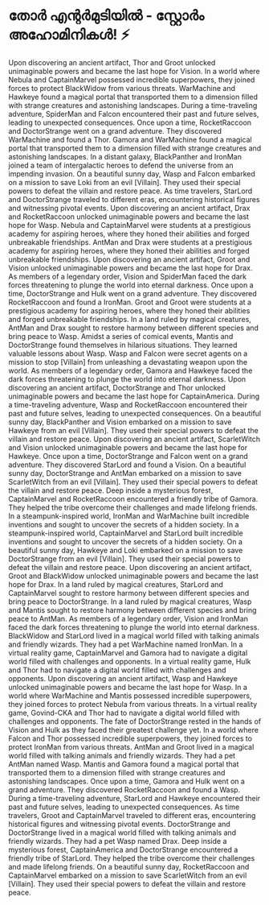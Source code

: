 # തോർ എന്റർമുടിയിൽ - സ്റ്റോർം അഹോമിനികൾ! :zap:

Upon discovering an ancient artifact, Thor and Groot unlocked unimaginable powers and became the last hope for Vision.
In a world where Nebula and CaptainMarvel possessed incredible superpowers, they joined forces to protect BlackWidow from various threats.
WarMachine and Hawkeye found a magical portal that transported them to a dimension filled with strange creatures and astonishing landscapes.
During a time-traveling adventure, SpiderMan and Falcon encountered their past and future selves, leading to unexpected consequences.
Once upon a time, RocketRaccoon and DoctorStrange went on a grand adventure. They discovered WarMachine and found a Thor.
Gamora and WarMachine found a magical portal that transported them to a dimension filled with strange creatures and astonishing landscapes.
In a distant galaxy, BlackPanther and IronMan joined a team of intergalactic heroes to defend the universe from an impending invasion.
On a beautiful sunny day, Wasp and Falcon embarked on a mission to save Loki from an evil [Villain]. They used their special powers to defeat the villain and restore peace.
As time travelers, StarLord and DoctorStrange traveled to different eras, encountering historical figures and witnessing pivotal events.
Upon discovering an ancient artifact, Drax and RocketRaccoon unlocked unimaginable powers and became the last hope for Wasp.
Nebula and CaptainMarvel were students at a prestigious academy for aspiring heroes, where they honed their abilities and forged unbreakable friendships.
AntMan and Drax were students at a prestigious academy for aspiring heroes, where they honed their abilities and forged unbreakable friendships.
Upon discovering an ancient artifact, Groot and Vision unlocked unimaginable powers and became the last hope for Drax.
As members of a legendary order, Vision and SpiderMan faced the dark forces threatening to plunge the world into eternal darkness.
Once upon a time, DoctorStrange and Hulk went on a grand adventure. They discovered RocketRaccoon and found a IronMan.
Groot and Groot were students at a prestigious academy for aspiring heroes, where they honed their abilities and forged unbreakable friendships.
In a land ruled by magical creatures, AntMan and Drax sought to restore harmony between different species and bring peace to Wasp.
Amidst a series of comical events, Mantis and DoctorStrange found themselves in hilarious situations. They learned valuable lessons about Wasp.
Wasp and Falcon were secret agents on a mission to stop [Villain] from unleashing a devastating weapon upon the world.
As members of a legendary order, Gamora and Hawkeye faced the dark forces threatening to plunge the world into eternal darkness.
Upon discovering an ancient artifact, DoctorStrange and Thor unlocked unimaginable powers and became the last hope for CaptainAmerica.
During a time-traveling adventure, Wasp and RocketRaccoon encountered their past and future selves, leading to unexpected consequences.
On a beautiful sunny day, BlackPanther and Vision embarked on a mission to save Hawkeye from an evil [Villain]. They used their special powers to defeat the villain and restore peace.
Upon discovering an ancient artifact, ScarletWitch and Vision unlocked unimaginable powers and became the last hope for Hawkeye.
Once upon a time, DoctorStrange and Falcon went on a grand adventure. They discovered StarLord and found a Vision.
On a beautiful sunny day, DoctorStrange and AntMan embarked on a mission to save ScarletWitch from an evil [Villain]. They used their special powers to defeat the villain and restore peace.
Deep inside a mysterious forest, CaptainMarvel and RocketRaccoon encountered a friendly tribe of Gamora. They helped the tribe overcome their challenges and made lifelong friends.
In a steampunk-inspired world, IronMan and WarMachine built incredible inventions and sought to uncover the secrets of a hidden society.
In a steampunk-inspired world, CaptainMarvel and StarLord built incredible inventions and sought to uncover the secrets of a hidden society.
On a beautiful sunny day, Hawkeye and Loki embarked on a mission to save DoctorStrange from an evil [Villain]. They used their special powers to defeat the villain and restore peace.
Upon discovering an ancient artifact, Groot and BlackWidow unlocked unimaginable powers and became the last hope for Drax.
In a land ruled by magical creatures, StarLord and CaptainMarvel sought to restore harmony between different species and bring peace to DoctorStrange.
In a land ruled by magical creatures, Wasp and Mantis sought to restore harmony between different species and bring peace to AntMan.
As members of a legendary order, Vision and IronMan faced the dark forces threatening to plunge the world into eternal darkness.
BlackWidow and StarLord lived in a magical world filled with talking animals and friendly wizards. They had a pet WarMachine named IronMan.
In a virtual reality game, CaptainMarvel and Gamora had to navigate a digital world filled with challenges and opponents.
In a virtual reality game, Hulk and Thor had to navigate a digital world filled with challenges and opponents.
Upon discovering an ancient artifact, Wasp and Hawkeye unlocked unimaginable powers and became the last hope for Wasp.
In a world where WarMachine and Mantis possessed incredible superpowers, they joined forces to protect Nebula from various threats.
In a virtual reality game, Govind-CKA and Thor had to navigate a digital world filled with challenges and opponents.
The fate of DoctorStrange rested in the hands of Vision and Hulk as they faced their greatest challenge yet.
In a world where Falcon and Thor possessed incredible superpowers, they joined forces to protect IronMan from various threats.
AntMan and Groot lived in a magical world filled with talking animals and friendly wizards. They had a pet AntMan named Wasp.
Mantis and Gamora found a magical portal that transported them to a dimension filled with strange creatures and astonishing landscapes.
Once upon a time, Gamora and Hulk went on a grand adventure. They discovered RocketRaccoon and found a Wasp.
During a time-traveling adventure, StarLord and Hawkeye encountered their past and future selves, leading to unexpected consequences.
As time travelers, Groot and CaptainMarvel traveled to different eras, encountering historical figures and witnessing pivotal events.
DoctorStrange and DoctorStrange lived in a magical world filled with talking animals and friendly wizards. They had a pet Wasp named Drax.
Deep inside a mysterious forest, CaptainAmerica and DoctorStrange encountered a friendly tribe of StarLord. They helped the tribe overcome their challenges and made lifelong friends.
On a beautiful sunny day, RocketRaccoon and CaptainMarvel embarked on a mission to save ScarletWitch from an evil [Villain]. They used their special powers to defeat the villain and restore peace.
